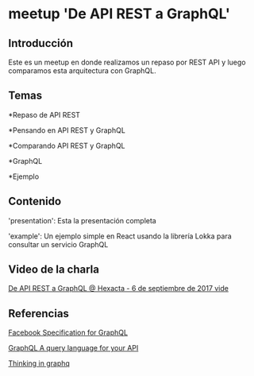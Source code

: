 # meetup 'De API REST a GraphQL'

## Introducción

Este es un meetup en donde realizamos un repaso por REST API y luego comparamos esta arquitectura con GraphQL. 

## Temas
*Repaso de API REST

*Pensando en API REST y GraphQL

*Comparando API REST y GraphQL

*GraphQL

*Ejemplo

## Contenido
'presentation': Esta la presentación completa

'example': Un ejemplo simple en React usando la librería Lokka para consultar un servicio GraphQL

## Video de la charla
[De API REST a GraphQL @ Hexacta - 6 de septiembre de 2017 vide](https://www.youtube.com/watch?v=o6t0uJSkm7w)

## Referencias
[Facebook Specification for GraphQL](https://facebook.github.io/graphql/)

[GraphQL A query language for your API](http://graphql.org/)

[Thinking in graphq](https://facebook.github.io/relay/docs/thinking-in-graphql.html)
